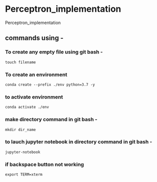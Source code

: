 # Perceptron_implementation
Perceptron_implementation


## commands using -

### To create any empty file using git bash -
```
touch filename
```
### To create an environment 
```
conda create --prefix ./env python=3.7 -y
```
### to activate environment
```
conda activate ./env
```
### make directory command in git bash -
```
mkdir dir_name
```
### to lauch jupyter notebook in directory command in git bash -
```
jupyter-notebook
```
### if backspace button not working
```
export TERM=xterm
```
